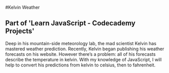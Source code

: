 #Kelvin Weather

## Part of 'Learn JavaScript - Codecademy Projects'

Deep in his mountain-side meteorology lab, the mad scientist Kelvin has mastered weather prediction. Recently, Kelvin began publishing his weather forecasts on his website. However there’s a problem: all of his forecasts describe the temperature in kelvin. With my knowledge of JavaScript, I will help to convert his predictions from kelvin to celsius, then to fahrenheit. 
